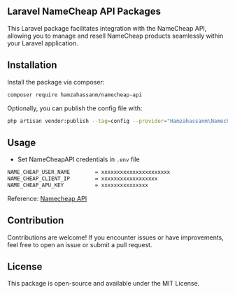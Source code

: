 ## Laravel NameCheap API Packages 

This Laravel package facilitates integration with the NameCheap API, allowing you to manage and resell NameCheap products seamlessly within your Laravel application.


## Installation

Install the package via composer:

```bash
composer require hamzahassanm/namecheap-api
```

Optionally, you can publish the config file with:

```bash
php artisan vendor:publish --tag=config --provider="Hamzahassanm\NamecheapApi\NameCheapApiServiceProvider"
```

## Usage
- Set NameCheapAPI credentials in `.env` file
```bash
NAME_CHEAP_USER_NAME        = xxxxxxxxxxxxxxxxxxxxxx
NAME_CHEAP_CLIENT_IP        = xxxxxxxxxxxxxxxxxx
NAME_CHEAP_APU_KEY          = xxxxxxxxxxxxxxx

```
Reference: [Namecheap API](https://www.namecheap.com/support/api/intro/)



## Contribution

Contributions are welcome! If you encounter issues or have improvements, feel free to open an issue or submit a pull request.


## License

This package is open-source and available under the MIT License.